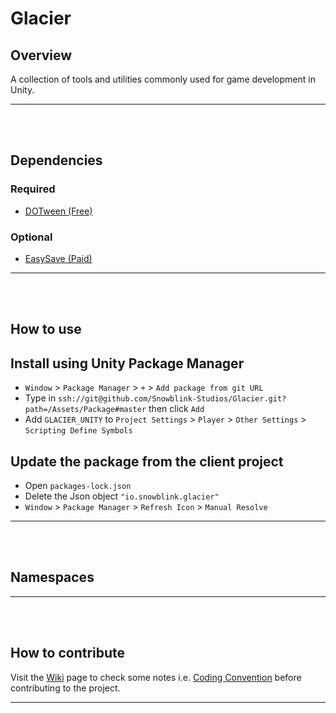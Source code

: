 # Glacier

## Overview
A collection of tools and utilities commonly used for game development in Unity.

---
<br /><br />

## Dependencies
### Required
- [DOTween (Free)](https://assetstore.unity.com/packages/tools/animation/dotween-hotween-v2-27676)
### Optional
- [EasySave (Paid)](https://assetstore.unity.com/packages/tools/utilities/easy-save-the-complete-save-data-serializer-system-768)

---
<br /><br />

## How to use
## Install using Unity Package Manager
- `Window` > `Package Manager` > `+` > `Add package from git URL`
- Type in `ssh://git@github.com/Snowblink-Studios/Glacier.git?path=/Assets/Package#master` then click `Add`
- Add `GLACIER_UNITY` to `Project Settings` > `Player` > `Other Settings` > `Scripting Define Symbols`
## Update the package from the client project
- Open `packages-lock.json`
- Delete the Json object `"io.snowblink.glacier"`
- `Window` > `Package Manager` > `Refresh Icon` > `Manual Resolve`



---
<br /><br />

## Namespaces


---
<br /><br />

## How to contribute
Visit the [Wiki](https://github.com/Snowblink-Studios/Glacier/wiki) page to check some notes i.e. [Coding Convention](https://github.com/Snowblink-Studios/Glacier/wiki/Coding-Convention) before contributing to the project.

---
<br /><br />
